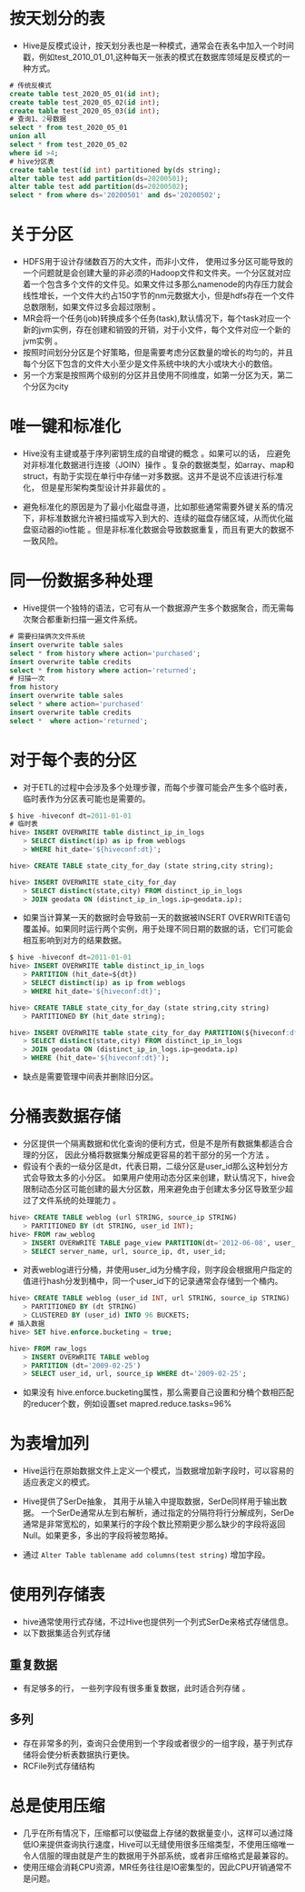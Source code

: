 # 按天划分的表 


* Hive是反模式设计，按天划分表也是一种模式，通常会在表名中加入一个时间戳，例如test_2010_01_01,这种每天一张表的模式在数据库领域是反模式的一种方式。 
```sql
# 传统反模式 
create table test_2020_05_01(id int); 
create table test_2020_05_02(id int); 
create table test_2020_05_03(id int); 
# 查询1、2号数据 
select * from test_2020_05_01 
union all 
select * from test_2020_05_02 
where id >4; 
# hive分区表 
create table test(id int) partitioned by(ds string); 
alter table test add partition(ds=20200501); 
alter table test add partition(ds=20200502); 
select * from where ds='20200501' and ds='20200502'; 
```
# 关于分区 


* HDFS用于设计存储数百万的大文件，而非小文件， 使用过多分区可能导致的一个问题就是会创建大量的非必须的Hadoop文件和文件夹。一个分区就对应着一个包含多个文件的文件见。如果文件过多那么namenode的内存压力就会线性增长，一个文件大约占150字节的nm元数据大小，但是hdfs存在一个文件总数限制，如果文件过多会超过限制 。 
* MR会将一个任务(job)转换成多个任务(task),默认情况下，每个task对应一个新的jvm实例，存在创建和销毁的开销，对于小文件，每个文件对应一个新的jvm实例 。 
* 按照时间划分分区是个好策略，但是需要考虑分区数量的增长的均匀的，并且每个分区下包含的文件大小至少是文件系统中块的大小或块大小的数倍。 
* 另一个方案是按照两个级别的分区并且使用不同维度，如第一分区为天，第二个分区为city 
# 唯一键和标准化 


* Hive没有主键或基于序列密钥生成的自增键的概念 。如果可以的话， 应避免对非标准化数据进行连接（JOIN）操作 。复杂的数据类型，如array、map和struct，有助于实现在单行中存储一对多数据。这并不是说不应该进行标准化， 但是星形架构类型设计并非最优的 。 

* 避免标准化的原因是为了最小化磁盘寻道，比如那些通常需要外键关系的情况下，非标准数据允许被扫描或写入到大的、连续的磁盘存储区域，从而优化磁盘驱动器的io性能 。但是非标准化数据会导致数据重复，而且有更大的数据不一致风险。 
# 同一份数据多种处理 


* Hive提供一个独特的语法，它可有从一个数据源产生多个数据聚合，而无需每次聚合都重新扫描一遍文件系统。 
```sql
# 需要扫描俩次文件系统 
insert overwrite table sales 
select * from history where action='purchased'; 
insert overwrite table credits 
select * from history where action='returned'; 
# 扫描一次 
from history 
insert overwrite table sales 
select * where action='purchased' 
insert overwrite table credits 
select *  where action='returned'; 
```
# 对于每个表的分区 


* 对于ETL的过程中会涉及多个处理步骤，而每个步骤可能会产生多个临时表，临时表作为分区表可能也是需要的。 
```sql
$ hive -hiveconf dt=2011-01-01 
# 临时表 
hive> INSERT OVERWRITE table distinct_ip_in_logs 
　　> SELECT distinct(ip) as ip from weblogs 
　　> WHERE hit_date='${hiveconf:dt}'; 

hive> CREATE TABLE state_city_for_day (state string,city string); 

hive> INSERT OVERWRITE state_city_for_day 
　　> SELECT distinct(state,city) FROM distinct_ip_in_logs 
　　> JOIN geodata ON (distinct_ip_in_logs.ip=geodata.ip); 
```

* 如果当计算某一天的数据时会导致前一天的数据被INSERT OVERWRITE语句覆盖掉。如果同时运行两个实例，用于处理不同日期的数据的话，它们可能会相互影响到对方的结果数据。 
```sql
$ hive -hiveconf dt=2011-01-01 
hive> INSERT OVERWRITE table distinct_ip_in_logs 
　　> PARTITION (hit_date=${dt}) 
　　> SELECT distinct(ip) as ip from weblogs 
　　> WHERE hit_date='${hiveconf:dt}'; 

hive> CREATE TABLE state_city_for_day (state string,city string) 
　　> PARTITIONED BY (hit_date string); 

hive> INSERT OVERWRITE table state_city_for_day PARTITION(${hiveconf:df}) 
　　> SELECT distinct(state,city) FROM distinct_ip_in_logs 
　　> JOIN geodata ON (distinct_ip_in_logs.ip=geodata.ip) 
　　> WHERE (hit_date='${hiveconf:dt}'); 
```

* 缺点是需要管理中间表并删除旧分区。 
# 分桶表数据存储 


* 分区提供一个隔离数据和优化查询的便利方式，但是不是所有数据集都适合合理的分区， 因此分桶将数据集分解成更容易的若干部分的另一个方法 。 
* 假设有个表的一级分区是dt，代表日期，二级分区是user_id那么这种划分方式会导致太多的小分区。 如果用户使用动态分区来创建，默认情况下，hive会限制动态分区可能创建的最大分区数，用来避免由于创建太多分区导致至少超过了文件系统的处理能力 。 
```sql
hive> CREATE TABLE weblog (url STRING, source_ip STRING) 
　　> PARTITIONED BY (dt STRING, user_id INT); 
hive> FROM raw_weblog 
　　> INSERT OVERWRITE TABLE page_view PARTITION(dt='2012-06-08', user_id) 
　　> SELECT server_name, url, source_ip, dt, user_id; 
```

* 对表weblog进行分桶，并使用user_id为分桶字段，则字段会根据用户指定的值进行hash分发到桶中，同一个user_id下的记录通常会存储到一个桶内。 
```sql
hive> CREATE TABLE weblog (user_id INT, url STRING, source_ip STRING) 
　　> PARTITIONED BY (dt STRING) 
　　> CLUSTERED BY (user_id) INTO 96 BUCKETS; 
# 插入数据 
hive> SET hive.enforce.bucketing = true; 

hive> FROM raw_logs 
　　> INSERT OVERWRITE TABLE weblog 
　　> PARTITION (dt='2009-02-25') 
　　> SELECT user_id, url, source_ip WHERE dt='2009-02-25'; 
```

* 如果没有 hive.enforce.bucketing属性，那么需要自己设置和分桶个数相匹配的reducer个数，例如设置set mapred.reduce.tasks=96% 
# 为表增加列 


* Hive运行在原始数据文件上定义一个模式，当数据增加新字段时，可以容易的适应表定义的模式。 
* Hive提供了SerDe抽象， 其用于从输入中提取数据，SerDe同样用于输出数据。 一个SerDe通常从左到右解析，通过指定的分隔符将行分解成列，SerDe通常是非常宽松的，如果某行的字段个数比预期更少那么缺少的字段将返回Null。如果更多，多出的字段将被忽略掉。 

* 通过 `Alter Table tablename add columns(test string)` 增加字段。 
# 使用列存储表 


* hive通常使用行式存储，不过Hive也提供列一个列式SerDe来格式存储信息。 
* 以下数据集适合列式存储 
## 重复数据 


* 有足够多的行， 一些列字段有很多重复数据，此时适合列存储 。 
## 多列 


* 存在非常多的列，查询只会使用到一个字段或者很少的一组字段，基于列式存储将会使分析表数据执行更快。 
* RCFile列式存储结构 
# 总是使用压缩 


* 几乎在所有情况下，压缩都可以使磁盘上存储的数据量变小，这样可以通过降低IO来提供查询执行速度，Hive可以无缝使用很多压缩类型，不使用压缩唯一令人信服的理由就是产生的数据用于外部系统，或者非压缩格式是最兼容的。 
* 使用压缩会消耗CPU资源，MR任务往往是IO密集型的，因此CPU开销通常不是问题。 
